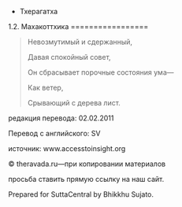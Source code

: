 









* Тхерагатха


1\.2\. Махакоттхика
\=\=\=\=\=\=\=\=\=\=\=\=\=\=\=\=\=




> Невозмутимый и сдержанный,  
> 
> Давая спокойный совет,  
> 
> Он сбрасывает порочные состояния ума—  
> 
> Как ветер,  
> 
> Срывающий с дерева лист\.



редакция перевода: 02\.02\.2011


Перевод с английского: SV


источник: www\.accesstoinsight\.org


© theravada\.ru—при копировании материалов


просьба ставить прямую ссылку на наш сайт\.


Prepared for SuttaCentral by Bhikkhu Sujato\.






